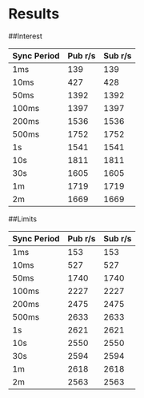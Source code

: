 # Results

##Interest

| Sync Period | Pub r/s | Sub r/s |
|---|---|---|
| 1ms | 139 | 139 |
| 10ms | 427 | 428 |
| 50ms | 1392 | 1392 |
| 100ms | 1397 | 1397 |
| 200ms | 1536 | 1536 |
| 500ms | 1752 | 1752 |
| 1s | 1541 | 1541 |
| 10s | 1811 | 1811 |
| 30s | 1605 | 1605 |
| 1m | 1719 | 1719 |
| 2m | 1669 | 1669 |

##Limits

| Sync Period | Pub r/s | Sub r/s |
|---|---|---|
| 1ms | 153 | 153 |
| 10ms | 527 | 527 |
| 50ms | 1740 | 1740 |
| 100ms | 2227 | 2227 |
| 200ms | 2475 | 2475 |
| 500ms | 2633 | 2633 |
| 1s | 2621 | 2621 |
| 10s | 2550 | 2550 |
| 30s | 2594 | 2594 |
| 1m | 2618 | 2618 |
| 2m | 2563 | 2563 |
